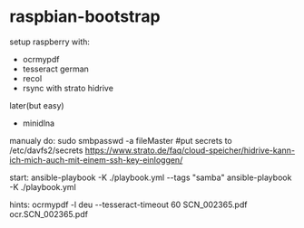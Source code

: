 # raspbian-bootstrap
setup raspberry
with:
- ocrmypdf
- tesseract german
- recol
- rsync with strato hidrive

later(but easy)
- minidlna

manualy do:
sudo smbpasswd -a fileMaster
#put secrets to /etc/davfs2/secrets
https://www.strato.de/faq/cloud-speicher/hidrive-kann-ich-mich-auch-mit-einem-ssh-key-einloggen/

start:
ansible-playbook -K ./playbook.yml --tags "samba"
ansible-playbook -K ./playbook.yml


hints:
ocrmypdf -l deu --tesseract-timeout 60 SCN_002365.pdf ocr.SCN_002365.pdf
